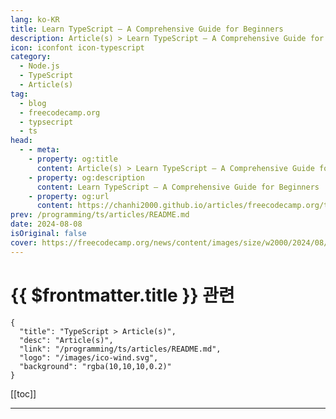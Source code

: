 ```yaml
---
lang: ko-KR
title: Learn TypeScript – A Comprehensive Guide for Beginners
description: Article(s) > Learn TypeScript – A Comprehensive Guide for Beginners
icon: iconfont icon-typescript
category: 
  - Node.js
  - TypeScript
  - Article(s)
tag: 
  - blog
  - freecodecamp.org
  - typsecript
  - ts
head:
  - - meta:
    - property: og:title
      content: Article(s) > Learn TypeScript – A Comprehensive Guide for Beginners
    - property: og:description
      content: Learn TypeScript – A Comprehensive Guide for Beginners
    - property: og:url
      content: https://chanhi2000.github.io/articles/freecodecamp.org/typescript-for-beginners-guide.html
prev: /programming/ts/articles/README.md
date: 2024-08-08
isOriginal: false
cover: https://freecodecamp.org/news/content/images/size/w2000/2024/08/Attractive.png
---
```


# {{ $frontmatter.title }} 관련

```component VPCard
{
  "title": "TypeScript > Article(s)",
  "desc": "Article(s)",
  "link": "/programming/ts/articles/README.md",
  "logo": "/images/ico-wind.svg",
  "background": "rgba(10,10,10,0.2)"
}
```

[[toc]]

---

<SiteInfo
  name="Learn TypeScript – A Comprehensive Guide for Beginners"
  desc="TypeScript has become an industry standard for building large-scale applications, with many organizations choosing it as their primary language for application development. This tutorial will serve as your introductory guide to TypeScript. It's designed to cater to learners at all stages – from beginners to advanced users. It teaches both..."
  url="https://freecodecamp.org/news/typescript-for-beginners-guide/"
  logo="https://cdn.freecodecamp.org/universal/favicons/favicon.ico"
  preview="https://freecodecamp.org/news/content/images/size/w2000/2024/08/Attractive.png"/>

<!-- TODO: 작성 -->

